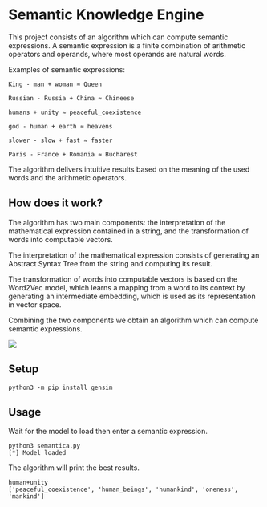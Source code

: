 # Semantic Knowledge Engine

This project consists of an algorithm which can compute semantic expressions. A semantic expression is a finite combination of arithmetic operators and operands, where most operands are natural words.

Examples of semantic expressions:
```
King - man + woman ≈ Queen

Russian - Russia + China ≈ Chineese

humans + unity ≈ peaceful_coexistence

god - human + earth ≈ heavens

slower - slow + fast ≈ faster

Paris - France + Romania ≈ Bucharest
```

The algorithm delivers intuitive results based on the meaning of the used words and the arithmetic operators.

## How does it work?
The algorithm has two main components: the interpretation of the mathematical expression contained in a string, and the transformation of words into computable vectors.

The interpretation of the mathematical expression consists of generating an Abstract Syntax Tree from the string and computing its result.

The transformation of words into computable vectors is based on the Word2Vec model, which learns a mapping from a word to its context by generating an intermediate embedding, which is used as its representation in vector space.

Combining the two components we obtain an algorithm which can compute semantic expressions.

![](https://github.com/paubric/python-semantica/blob/master/word2vec2.png)

## Setup
```
python3 -m pip install gensim
```
## Usage
Wait for the model to load then enter a semantic expression. 
```
python3 semantica.py
[*] Model loaded
```
The algorithm will print the best results.
```
human+unity
['peaceful_coexistence', 'human_beings', 'humankind', 'oneness', 'mankind']
```

